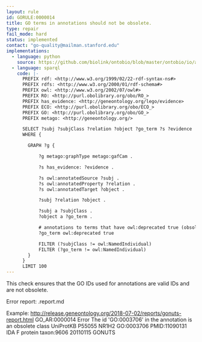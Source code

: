 ```yaml
---
layout: rule
id: GORULE:0000014
title: GO terms in annotations should not be obsolete.
type: repair
fail_mode: hard
status: implemented
contact: "go-quality@mailman.stanford.edu"
implementations:
  - language: python
    source: https://github.com/biolink/ontobio/blob/master/ontobio/io/assocparser.py#L438
  - language: sparql
    code: |-
      PREFIX rdf: <http://www.w3.org/1999/02/22-rdf-syntax-ns#>
      PREFIX rdfs: <http://www.w3.org/2000/01/rdf-schema#>
      PREFIX owl: <http://www.w3.org/2002/07/owl#>
      PREFIX RO: <http://purl.obolibrary.org/obo/RO_>
      PREFIX has_evidence: <http://geneontology.org/lego/evidence>
      PREFIX ECO: <http://purl.obolibrary.org/obo/ECO_>
      PREFIX GO: <http://purl.obolibrary.org/obo/GO_>
      PREFIX metago: <http://geneontology.org/>

      SELECT ?subj ?subjClass ?relation ?object ?go_term ?s ?evidence
      WHERE {

        GRAPH ?g {

            ?g metago:graphType metago:gafCam .

            ?s has_evidence: ?evidence .

            ?s owl:annotatedSource ?subj .
            ?s owl:annotatedProperty ?relation .
            ?s owl:annotatedTarget ?object .

            ?subj ?relation ?object .

            ?subj a ?subjClass .
            ?object a ?go_term .

            # annotations to terms that have owl:deprecated true (obsolete)
            ?go_term owl:deprecated true

            FILTER (?subjClass != owl:NamedIndividual)
            FILTER (?go_term != owl:NamedIndividual)
        }
      }
      LIMIT 100
---
```

This check ensures that the GO IDs used for annotations are valid IDs
and are not obsolete.

Error report: <group>.report.md
  
Example: http://release.geneontology.org/2018-07-02/reports/gonuts-report.html
GO_AR:0000014 Error The id 'GO:0003706' in the annotation is an obsolete class 
UniProtKB P55055 NR1H2 GO:0003706 PMID:11090131 IDA F protein taxon:9606 20110115 GONUTS 

